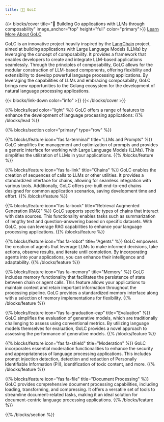 ```yaml
---
title: 🦜️🔗 GoLC
---
```


{{< blocks/cover title="🚀 Building Go applications with LLMs through composability" image_anchor="top" height="full" color="primary">}}
<a class="btn btn-lg btn-secondary me-3 mb-4" href="/golc/docs/">
  Learn More About GoLC <i class="fas fa-arrow-alt-circle-right ms-2"></i>
</a>
<p class="lead mt-5">GoLC is an innovative project heavily inspired by the <a class="link-dotted-underline" href="https://github.com/langchain-ai/langchain/">LangChain</a> project, aimed at building applications with Large Language Models (LLMs) by leveraging the concept of composability. It provides a framework that enables developers to create and integrate LLM-based applications seamlessly. Through the principles of composability, GoLC allows for the modular construction of LLM-based components, offering flexibility and extensibility to develop powerful language processing applications. By leveraging the capabilities of LLMs and embracing composability, GoLC brings new opportunities to the Golang ecosystem for the development of natural language processing applications.</p>
{{< blocks/link-down color="info" >}}
{{< /blocks/cover >}}


{{% blocks/lead color="light" %}}
GoLC offers a range of features to enhance the development of language processing applications:
{{% /blocks/lead %}}


{{% blocks/section color="primary" type="row" %}}

{{% blocks/feature icon="fas fa-terminal" title="LLMs and Prompts" %}}
GoLC simplifies the management and optimization of prompts and provides a generic interface for working with Large Language Models (LLMs). This simplifies the utilization of LLMs in your applications.
{{% /blocks/feature %}}

{{% blocks/feature icon="fas fa-link" title="Chains"  %}}
GoLC enables the creation of sequences of calls to LLMs or other utilities. It provides a standardized interface for chains, allowing for seamless integration with various tools. Additionally, GoLC offers pre-built end-to-end chains designed for common application scenarios, saving development time and effort.
{{% /blocks/feature %}}

{{% blocks/feature icon="fas fa-book" title="Retrieval Augmented Generation (RAG)" %}}
GoLC supports specific types of chains that interact with data sources. This functionality enables tasks such as summarization of lengthy text and question-answering based on specific datasets. With GoLC, you can leverage RAG capabilities to enhance your language processing applications.
{{% /blocks/feature %}}

{{% blocks/feature icon="fas fa-robot" title="Agents" %}}
GoLC empowers the creation of agents that leverage LLMs to make informed decisions, take actions, observe results, and iterate until completion. By incorporating agents into your applications, you can enhance their intelligence and adaptability.
{{% /blocks/feature %}}

{{% blocks/feature icon="fas fa-memory" title="Memory" %}}
GoLC includes memory functionality that facilitates the persistence of state between chain or agent calls. This feature allows your applications to maintain context and retain important information throughout the processing pipeline. GoLC provides a standardized memory interface along with a selection of memory implementations for flexibility.
{{% /blocks/feature %}}

{{% blocks/feature icon="fas fa-graduation-cap" title="Evaluation" %}}
GoLC simplifies the evaluation of generative models, which are traditionally challenging to assess using conventional metrics. By utilizing language models themselves for evaluation, GoLC provides a novel approach to assessing the performance of generative models.
{{% /blocks/feature %}}

{{% blocks/feature icon="fas fa-shield" title="Moderation" %}}
GoLC incorporates essential moderation functionalities to enhance the security and appropriateness of language processing applications. This includes prompt injection detection, detection and redaction of Personally Identifiable Information (PII), identification of toxic content, and more.
{{% /blocks/feature %}}

{{% blocks/feature icon="fas fa-file" title="Document Processing" %}}
GoLC provides comprehensive document processing capabilities, including loading, transforming, and compressing. It offers a versatile set of tools to streamline document-related tasks, making it an ideal solution for document-centric language processing applications.
{{% /blocks/feature %}}

{{% /blocks/section %}}